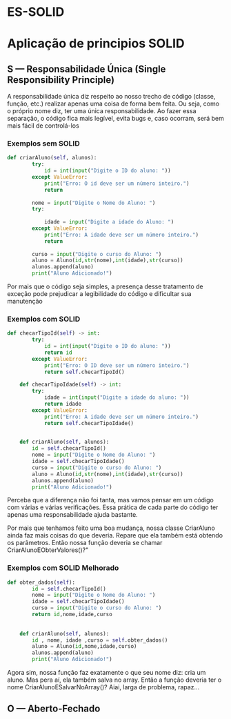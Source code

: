 # ES-SOLID
 
# Aplicação de principios SOLID



## S — Responsabilidade Única (Single Responsibility Principle)

A responsabilidade única diz respeito ao nosso trecho de código (classe, função, etc.) realizar apenas uma coisa de forma bem feita. Ou seja, como o próprio nome diz, ter uma única responsabilidade. Ao fazer essa separação, o código fica mais legível, evita bugs e, caso ocorram, será bem mais fácil de controlá-los




### Exemplos sem SOLID

```python
def criarAluno(self, alunos):
        try:
            id = int(input("Digite o ID do aluno: "))
        except ValueError:
            print("Erro: O id deve ser um número inteiro.")
            return
            
        nome = input("Digite o Nome do Aluno: ")
        try:
            
            idade = input("Digite a idade do Aluno: ")
        except ValueError:
            print("Erro: A idade deve ser um número inteiro.")
            return
        
        curso = input("Digite o curso do Aluno: ")
        aluno = Aluno(id,str(nome),int(idade),str(curso))
        alunos.append(aluno)
        print("Aluno Adicionado!")
```
Por mais que o código seja simples, a presença desse tratamento de exceção pode prejudicar a legibilidade do código e dificultar sua manutenção


### Exemplos com SOLID

```python
def checarTipoId(self) -> int:
        try:
            id = int(input("Digite o ID do aluno: "))
            return id  
        except ValueError:
            print("Erro: O ID deve ser um número inteiro.")
            return self.checarTipoId()
        
    def checarTipoIdade(self) -> int:
        try:
            idade = int(input("Digite a idade do aluno: "))
            return idade  
        except ValueError:
            print("Erro: A idade deve ser um número inteiro.")
            return self.checarTipoIdade()

        
    def criarAluno(self, alunos):
        id = self.checarTipoId()
        nome = input("Digite o Nome do Aluno: ")
        idade = self.checarTipoIdade()
        curso = input("Digite o curso do Aluno: ")
        aluno = Aluno(id,str(nome),int(idade),str(curso))
        alunos.append(aluno)
        print("Aluno Adicionado!")
```
Perceba que a diferença não foi tanta, mas vamos pensar em um código com várias e várias verificações. Essa prática de cada parte do código ter apenas uma responsabilidade ajuda bastante.

Por mais que tenhamos feito uma boa mudança, nossa classe CriarAluno ainda faz mais coisas do que deveria. Repare que ela também está obtendo os parâmetros. Então nossa função deveria se chamar CriarAlunoEObterValores()?"

### Exemplos com SOLID Melhorado


```python
def obter_dados(self):
        id = self.checarTipoId()
        nome = input("Digite o Nome do Aluno: ")
        idade = self.checarTipoIdade()
        curso = input("Digite o curso do Aluno: ")
        return id,nome,idade,curso
            
    
    def criarAluno(self, alunos):
        id , nome, idade ,curso = self.obter_dados()
        aluno = Aluno(id,nome,idade,curso)
        alunos.append(aluno)
        print("Aluno Adicionado!")
```

Agora sim, nossa função faz exatamente o que seu nome diz: cria um aluno. Mas pera aí, ela também salva no array. Então a função deveria ter o nome CriarAlunoESalvarNoArray()? Aiai, larga de problema, rapaz...


## O — Aberto-Fechado

